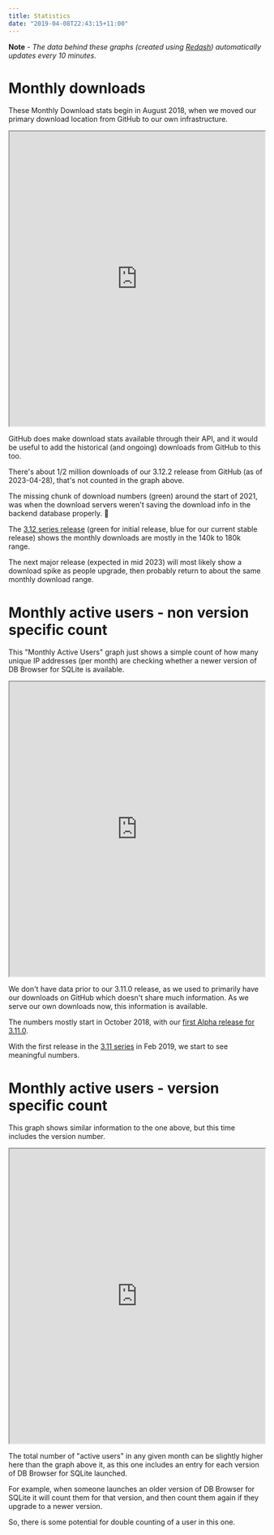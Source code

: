 ```yaml
---
title: Statistics
date: "2019-04-08T22:43:15+11:00"
---
```


**Note** - *The data behind these graphs (created using [Redash](https://redash.io)) automatically updates every 10 minutes.*

# Monthly downloads

These Monthly Download stats begin in August 2018, when we moved our primary
download location from GitHub to our own infrastructure.

<iframe src="https://redash.sqlitebrowser.org/embed/query/68/visualization/112?api_key=E0dTQNaUQLHB75FNTChf13K132VrsrC0TWffi3EL" width="100%" height="580"></iframe>

GitHub does make download stats available through their API, and it would be
useful to add the historical (and ongoing) downloads from GitHub to this too.

There's about 1/2 million downloads of our 3.12.2 release from GitHub (as of
2023-04-28), that's not counted in the graph above.

The missing chunk of download numbers (green) around the start of 2021, was
when the download servers weren't saving the download info in the backend
database properly. 🤦

The [3.12 series release](https://sqlitebrowser.org/blog/version-3-12-0-released/)
(green for initial release, blue for our current stable release) shows the
monthly downloads are mostly in the 140k to 180k range.

The next major release (expected in mid 2023) will most likely show a download
spike as people upgrade, then probably return to about the same monthly download
range.


# Monthly active users - non version specific count

This "Monthly Active Users" graph just shows a simple count of how many unique
IP addresses (per month) are checking whether a newer version of DB Browser for
SQLite is available.

<iframe src="https://redash.sqlitebrowser.org/embed/query/72/visualization/120?api_key=93gA7RFSBC2QUO5UDJ4wPy3XyW4mJf6mNfzTd37l" width="100%" height="580"></iframe>

We don't have data prior to our 3.11.0 release, as we used to primarily have
our downloads on GitHub which doesn't share much information.  As we serve our
own downloads now, this information is available.

The numbers mostly start in October 2018, with our [first Alpha release
for 3.11.0](https://sqlitebrowser.org/blog/first-alpha-release-for-3-11-0/).

With the first release in the [3.11 series](https://sqlitebrowser.org/blog/version-3-11-0-released/)
in Feb 2019, we start to see meaningful numbers.


# Monthly active users - version specific count

This graph shows similar information to the one above, but this time includes
the version number.

<iframe src="https://redash.sqlitebrowser.org/embed/query/70/visualization/116?api_key=4llzi2AnTVkuuens4fWWacQt8eKlnvv6mepTTpIJ" width="100%" height="580"></iframe>

The total number of "active users" in any given month can be slightly higher
here than the graph above it, as this one includes an entry for each version of
DB Browser for SQLite launched.

For example, when someone  launches an older version of DB Browser for SQLite
it will count them for that version, and then count them again if they upgrade
to a newer version.

So, there is some potential for double counting of a user in this one.